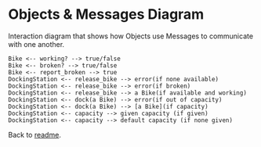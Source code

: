 # Objects & Messages Diagram

Interaction diagram that shows how Objects use Messages to communicate with one another.

```
Bike <-- working? --> true/false
Bike <-- broken? --> true/false
Bike <-- report_broken --> true
DockingStation <-- release_bike --> error(if none available)
DockingStation <-- release_bike --> error(if broken)
DockingStation <-- release_bike --> a Bike(if available and working)
DockingStation <-- dock(a Bike) --> error(if out of capacity)
DockingStation <-- dock(a Bike) --> [a Bike](if capacity)
DockingStation <-- capacity --> given capacity (if given)
DockingStation <-- capacity --> default capacity (if none given)
```
Back to [readme](README.md).
